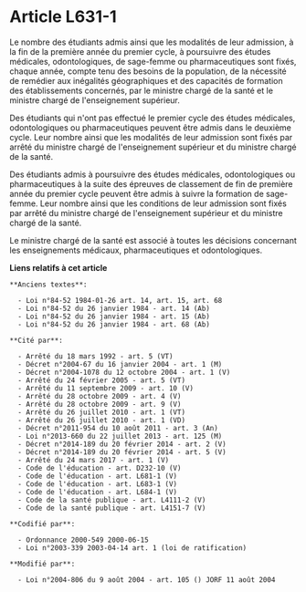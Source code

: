 # Article L631-1

Le nombre des étudiants admis ainsi que les modalités de leur admission, à la fin de la première année du premier cycle, à
poursuivre des études médicales, odontologiques, de sage-femme ou pharmaceutiques sont fixés, chaque année, compte tenu des
besoins de la population, de la nécessité de remédier aux inégalités géographiques et des capacités de formation des
établissements concernés, par le ministre chargé de la santé et le ministre chargé de l'enseignement supérieur.

Des étudiants qui n'ont pas effectué le premier cycle des études médicales, odontologiques ou pharmaceutiques peuvent être
admis dans le deuxième cycle. Leur nombre ainsi que les modalités de leur admission sont fixés par arrêté du ministre chargé
de l'enseignement supérieur et du ministre chargé de la santé.

Des étudiants admis à poursuivre des études médicales, odontologiques ou pharmaceutiques à la suite des épreuves de
classement de fin de première année du premier cycle peuvent être admis à suivre la formation de sage-femme. Leur nombre
ainsi que les conditions de leur admission sont fixés par arrêté du ministre chargé de l'enseignement supérieur et du
ministre chargé de la santé.

Le ministre chargé de la santé est associé à toutes les décisions concernant les enseignements médicaux, pharmaceutiques et
odontologiques.

**Liens relatifs à cet article**

	**Anciens textes**:

	  - Loi n°84-52 1984-01-26 art. 14, art. 15, art. 68
	  - Loi n°84-52 du 26 janvier 1984 - art. 14 (Ab)
	  - Loi n°84-52 du 26 janvier 1984 - art. 15 (Ab)
	  - Loi n°84-52 du 26 janvier 1984 - art. 68 (Ab)

	**Cité par**:

	  - Arrêté du 18 mars 1992 - art. 5 (VT)
	  - Décret n°2004-67 du 16 janvier 2004 - art. 1 (M)
	  - Décret n°2004-1078 du 12 octobre 2004 - art. 1 (V)
	  - Arrêté du 24 février 2005 - art. 5 (VT)
	  - Arrêté du 11 septembre 2009 - art. 10 (V)
	  - Arrêté du 28 octobre 2009 - art. 4 (V)
	  - Arrêté du 28 octobre 2009 - art. 9 (V)
	  - Arrêté du 26 juillet 2010 - art. 1 (VT)
	  - Arrêté du 26 juillet 2010 - art. 1 (VD)
	  - Décret n°2011-954 du 10 août 2011 - art. 3 (An)
	  - Loi n°2013-660 du 22 juillet 2013 - art. 125 (M)
	  - Décret n°2014-189 du 20 février 2014 - art. 2 (V)
	  - Décret n°2014-189 du 20 février 2014 - art. 5 (V)
	  - Arrêté du 24 mars 2017 - art. 1 (V)
	  - Code de l'éducation - art. D232-10 (V)
	  - Code de l'éducation - art. L681-1 (V)
	  - Code de l'éducation - art. L683-1 (V)
	  - Code de l'éducation - art. L684-1 (V)
	  - Code de la santé publique - art. L4111-2 (V)
	  - Code de la santé publique - art. L4151-7 (V)

	**Codifié par**:

	  - Ordonnance 2000-549 2000-06-15
	  - Loi n°2003-339 2003-04-14 art. 1 (loi de ratification)

	**Modifié par**:

	  - Loi n°2004-806 du 9 août 2004 - art. 105 () JORF 11 août 2004
